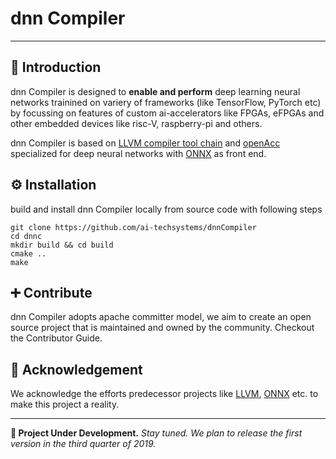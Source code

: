 # dnn Compiler
---

## 📛 Introduction 

dnn Compiler is designed to **enable and perform** deep learning neural networks trainined on variery of frameworks (like TensorFlow, PyTorch etc) by focussing on features of custom ai-accelerators like FPGAs, eFPGAs and other embedded devices like risc-V, raspberry-pi and others.

dnn Compiler is based on [LLVM compiler tool chain](https://llvm.org/) and [openAcc](https://www.openacc.org/) specialized for deep neural networks with [ONNX](https://onnx.ai/) as front end.

## ⚙ Installation
build and install dnn Compiler locally from source code with following steps

```
git clone https://github.com/ai-techsystems/dnnCompiler
cd dnnc
mkdir build && cd build
cmake ..
make
```

## ➕ Contribute

dnn Compiler adopts apache committer model, we aim to create an open source project that is maintained and owned by the community. Checkout the Contributor Guide.

## 🙏 Acknowledgement 
We acknowledge the efforts predecessor projects like [LLVM](https://llvm.org/), [ONNX](https://onnx.ai/) etc. to make this project a reality.


---

**🚧 Project Under Development.** *Stay tuned. We plan to release the first version in the third quarter of 2019.*
